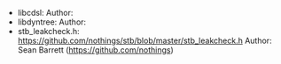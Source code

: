 - libcdsl: 
 Author: 
 - libdyntree:
 Author: 
 - stb_leakcheck.h: https://github.com/nothings/stb/blob/master/stb_leakcheck.h
 Author: Sean Barrett (https://github.com/nothings)
